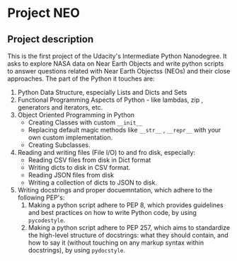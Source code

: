 # Project NEO

## Project description
This is the first project of the Udacity's Intermediate Python Nanodegree. It asks to explore NASA data on Near Earth Objects and write python scripts to answer questions related with Near Earth Objectss (NEOs) and their close approaches.
The part of the Python it touches are:
1. Python Data Structure, especially Lists and Dicts and Sets
1. Functional Programming Aspects of Python - like lambdas, zip , generators and iterators, etc.
1. Object Oriented Programming in Python
    - Creating Classes with custom `__init__`
    - Replacing default magic methods like `__str__` , `__repr__` with your own custom implementation.
    - Creating Subclasses.
1. Reading and writing files (File I/O) to and fro disk, especially:
    - Reading CSV files from disk in Dict format
    - Writing dicts to disk in CSV format.
    - Reading JSON files from disk
    - Writing a collection of dicts to JSON to disk.
1. Writing docstrings and proper docuemntation, which adhere to the following PEP's:
    1. Making a python script adhere to PEP 8, which provides guidelines and best practices on how to write Python code, by using `pycodestyle`.
    1. Making a python script adhere to PEP 257, which aims to standardize the high-level structure of docstrings: what they should contain, and how to say it (without touching on any markup syntax within docstrings), by using `pydocstyle`.
